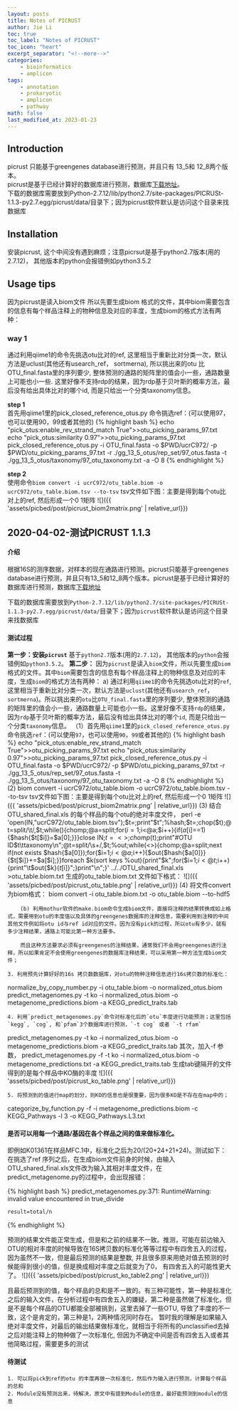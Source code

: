 ```yaml
---
layout: posts
title: Notes of PICRUST
author: Jie Li
toc: true
toc_label: "Notes of PICRUST"
toc_icon: "heart"
excerpt_separator: "<!--more-->"
categories:
    - bioinformatics
    - amplicon
tags:
    - annotation
    - prokaryotic
    - amplicon
    - pathway
math: false
last_modified_at: 2023-01-23
---
```


## Introduction
picrust 只能基于greengenes database进行预测，并且只有 13_5和 12_8两个版本。  
picrust是基于已经计算好的数据库进行预测，数据库[下载地址](http://picrust.github.io/picrust/picrust_precalculated_files.html)。  
下载的数据库需要放到Python-2.7.12/lib/python2.7/site-packages/PICRUSt-1.1.3-py2.7.egg/picrust/data/目录下；因为picrust软件默认是访问这个目录来找数据库

<!--more-->

## Installation
安装picrust, 这个中间没有遇到麻烦；注意picrsut是基于python2.7版本(用的2.7.12)， 其他版本的python会报错例如python3.5.2

## Usage tips
因为picrust是读入biom文件 所以先要生成biom 格式的文件，其中biom需要包含的信息有每个样品注释上的物种信息及对应的丰度，生成biom的格式方法有两种：

### way 1
通过利用qiime1的命令先挑选otu比对的ref, 这里相当于重新比对分类一次，默认方法是uclust(其他还有usearch_ref， sortmerna), 所以挑出来的otu 比OTU_final.fasta里的序列要少, 整体预测的通路的矩阵里的值会小一些，通路数量上可能也小一些. 这里好像不支持rdp的结果，因为rdp基于贝叶斯的概率方法，最后没有给出具体比对的哪个id, 而是只给出一个分类taxonomy信息。

**step 1**  
首先用qiime1里的pick_closed_reference_otus.py 命令挑选ref：(可以使用97，也可以使用90，99或者其他的)
{% highlight bash %}
echo "pick_otus:enable_rev_strand_match True">>otu_picking_params_97.txt
echo "pick_otus:similarity 0.97">>otu_picking_params_97.txt
pick_closed_reference_otus.py -i OTU_final.fasta -o $PWD/ucrC972/ -p $PWD/otu_picking_params_97.txt -r ./gg_13_5_otus/rep_set/97_otus.fasta -t ./gg_13_5_otus/taxonomy/97_otu_taxonomy.txt -a -O 8
{% endhighlight %}

**step 2**  
使用命令`biom convert -i ucrC972/otu_table.biom -o ucrC972/otu_table.biom.tsv --to-tsv`
tsv文件如下图：主要是得到每个otu比对上的ref, 然后形成一个0 1矩阵
![]({{ 'assets/picbed/post/picrust_biom2matrix.png' | relative_url}})


## 2020-04-02-测试PICRUST 1.1.3

#### 介绍
根据16S的测序数据，对样本的现在通路进行预测。picrust只能基于greengenes database进行预测，并且只有13_5和12_8两个版本。picrust是基于已经计算好的数据库进行预测，数据库[下载地址](http://picrust.github.io/picrust/picrust_precalculated_files.html)

下载的数据库需要放到`Python-2.7.12/lib/python2.7/site-packages/PICRUSt-1.1.3-py2.7.egg/picrust/data/`目录下；因为`picrust`软件默认是访问这个目录来找数据库

#### 测试过程
**第一步：安装`picrust`**
基于`python2.7`版本(用的`2.7.12`)， 其他版本的`python`会报错例如`python3.5.2`。
**第二步：**
因为`picrust`是读入`biom`文件，所以先要生成`biom`格式的文件。其中`biom`需要包含的信息有每个样品注释上的物种信息及对应的丰度，生成`biom`的格式方法有两种：
        a)  通过利用`qiime1`的命令先挑选otu比对的`ref`, 这里相当于重新比对分类一次，默认方法是`uclust`(其他还有`usearch_ref`， `sortmerna`)。所以挑出来的`otu`比`OTU_final.fasta`里的序列要少, 整体预测的通路的矩阵里的值会小一些，通路数量上可能也小一些。这里好像不支持`rdp`的结果，因为`rdp`基于贝叶斯的概率方法，最后没有给出具体比对的哪个`id`, 而是只给出一个分类`taxonomy`信息。
            （1）首先用`qiime1`里的`pick_closed_reference_otus.py`命令挑选`ref`：(可以使用`97`，也可以使用`90`，`99`或者其他的)
{% highlight bash %}
echo "pick_otus:enable_rev_strand_match True">>otu_picking_params_97.txt
echo "pick_otus:similarity 0.97">>otu_picking_params_97.txt
pick_closed_reference_otus.py -i OTU_final.fasta -o $PWD/ucrC972/ -p $PWD/otu_picking_params_97.txt -r ./gg_13_5_otus/rep_set/97_otus.fasta -t ./gg_13_5_otus/taxonomy/97_otu_taxonomy.txt -a -O 8
{% endhighlight %}
            (2) biom convert -i ucrC972/otu_table.biom -o ucrC972/otu_table.biom.tsv --to-tsv
tsv文件如下图：主要是得到每个otu比对上的ref, 然后形成一个0 1矩阵
![]({{ 'assets/picbed/post/picrust_biom2matrix.png' | relative_url}})
            (3) 结合OTU_shared_final.xls 的每个样品的每个otu的绝对丰度文件，
perl -e 'open(IN,"ucrC972/otu_table.biom.tsv");$t=<IN>;print"$t";%hash;$t=<IN>;chop($t);@t=split/\t/,$t;while(<IN>){chomp;@a=split;for($i=1;$i<@a;$i++){if($a[$i]==1){$hash{$t[$i]}=$a[0];}}}close IN;$t=<>;chomp($t);print"#OTU ID$t\ttaxonomy\n";@t=split/\s+/,$t;%out;while(<>){chomp;@a=split;next if(not exists $hash{$a[0]});for($i=1;$i<@a;$i++){$out{$hash{$a[0]}}{$t[$i]}+=$a[$i];}}foreach $k(sort keys %out){print"$k";for($i=1;$i<@t;$i++){print"\t$out{$k}{$t[$i]}";}print"\n";}' ../../OTU_shared_final.xls >otu_table.biom.txt
生成的otu_table.biom.txt 文件如下格式：
![]({{ 'assets/picbed/post/picrust_otu_table.png' | relative_url}})
            (4) 将文件convert 为biom格式：
biom convert -i otu_table.biom.txt -o otu_table.biom --to-hdf5

        (b) 利用mothur软件的make.biom命令生成biom文件，直接将注释的结果转换成如上格式，需要用到otu的丰度值以及具体的greengenes数据库的注释信息，需要利用到注释的中间其他文件例如将otu id与ref id对应的文件。因为没有pick的过程，所以otu有多少，就有多少注释结果，通路上可能比第一种方法要多。

	    而且这种方法要求必须有greengenes的注释结果，通常我们不会用greengenes进行注释，所以如果肯定不会使用greengenes的数据库注释结果，可以采用第一种方法生成biom文件；

    3. 利用预先计算好好的16s 拷贝数数据库，对otu的物种注释信息进行16s拷贝数的标准化：
normalize_by_copy_number.py -i otu_table.biom -o normalized_otus.biom
predict_metagenomes.py -t ko -i normalized_otus.biom -o metagenome_predictions.biom -a KEGG_predict_traits.tab

    4. 利用`predict_metagenomes.py`命令对标准化后的`otu`丰度进行功能预测；这里包括`kegg`, `cog`, 和`pfam`3个数据库进行预测，`-t cog` 或者 `-t rfam`
predict_metagenomes.py -t ko -i normalized_otus.biom -o metagenome_predictions.biom -a KEGG_predict_traits.tab
其次，加入-f 参数， predict_metagenomes.py -f -t ko -i normalized_otus.biom -o metagenome_predictions.txt -a KEGG_predict_traits.tab 生成tab键隔开的文件
得到的是每个样品中KO酶的丰度
![]({{ 'assets/picbed/post/picrust_ko_table.png' | relative_url}})

    5. 将预测到的值进行map的划分，则KO的信息也是很重要，因为很多KO是不存在在map中的；
categorize_by_function.py -f -i metagenome_predictions.biom -c KEGG_Pathways -l 3 -o KEGG_Pathways.L3.txt

#### 是否可以用每一个通路/基因在各个样品之间的值来做标准化。
即例如K01361在样品MFC.1中，标准化之后为20/(20+24+21+24)。测试如下：
在挑选了ref 序列之后，在生成biom文件前身的时候，由输入OTU_shared_final.xls文件改为输入其相对丰度文件，在predict_metagenome.py的过程中，会出现报错：

{% highlight bash %}
predict_metagenomes.py:371: RuntimeWarning: invalid value encountered in true_divide

    result=total/n
{% endhighlight %}

预测的结果文件能正常生成，但是和之前的结果不一致。推测，可能在前边输入OTU的相对丰度的时候导致在16S拷贝数的标准化等等过程中有四舍五入的过程，因为虽然不一致，但是最后预测的结果是整数, 并且很多原来用绝对值去预测的时候能得到很小的值，但是换成相对丰度之后就变为了0， 有四舍五入的可能性更大了。
![]({{ 'assets/picbed/post/picrust_ko_table2.png' | relative_url}})

且最后预测到的值，每个样品的总和是不一致的。有三种可能性，第一种是标准化之后的输入文件，在分析过程中有四舍五入的嫌疑，第二种是虽然做了标准化，但是不是每个样品的OTU都能全部被挑到，这里去掉了一些OTU, 导致了丰度的不一致，这个是肯定的，第三种是1，2两种情况同时存在。 暂时我的理解是如果输入绝对丰度文件，对最后的输出结果做标准化，就相当于将所有的unclassified去掉之后对能注释上的物种做了一次标准化, 但因为不确定中间是否有四舍五入或者其他简略过程，需要更多的测试

#### 待测试
    1. 可以将pick到ref的otu 的丰度再做一次标准化，然后作为输入进行预测，计算每个样品的总和
    2. Module没有预测出来，待解决，原文中有提到Module的信息，最好能预测到module的信息
